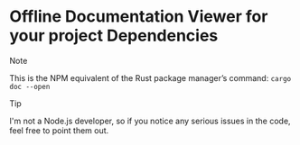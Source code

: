 # Offline Documentation Viewer for your project Dependencies
> [!NOTE]
> This is the NPM equivalent of the Rust package manager’s command: `cargo doc --open`

> [!TIP]
> I'm not a Node.js developer, so if you notice any serious issues in the code, feel free to point them out.

